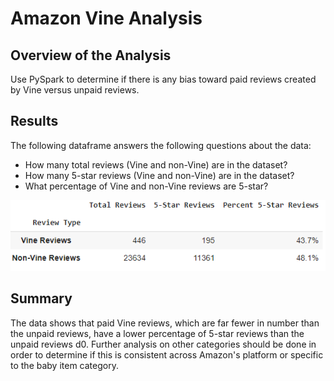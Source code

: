 # Amazon Vine Analysis

## Overview of the Analysis
Use PySpark to determine if there is any bias toward paid reviews created by Vine versus unpaid reviews.

## Results
The following dataframe answers the following questions about the data:
* How many total reviews (Vine and non-Vine) are in the dataset?
* How many 5-star reviews (Vine and non-Vine) are in the dataset?
* What percentage of Vine and non-Vine reviews are 5-star?

<img src='https://github.com/bradydwilton/amazon_vine_analysis/blob/main/images/vine_stats_dataframe.png'>

## Summary
The data shows that paid Vine reviews, which are far fewer in number than the unpaid reviews, have a lower percentage of 5-star reviews than the unpaid reviews d0. Further analysis on other categories should be done in order to determine if this is consistent across Amazon's platform or specific to the baby item category.